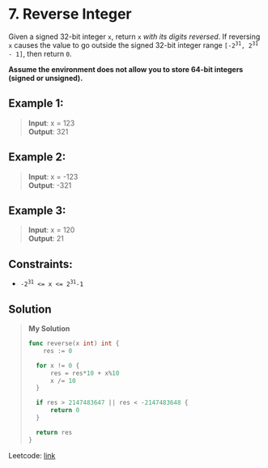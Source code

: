# 7. Reverse Integer

Given a signed 32-bit integer `x`, return `x` *with its digits reversed*. If reversing `x` causes the value to go outside the signed 32-bit integer range <code>[-2<sup>31</sup>, 2<sup>31</sup> - 1]</code>, then return `0`.

**Assume the environment does not allow you to store 64-bit integers (signed or unsigned).**

## Example 1:
> **Input**: x = 123 \
> **Output**: 321

## Example 2:
> **Input**: x = -123 \
> **Output**: -321

## Example 3:
> **Input**: x = 120 \
> **Output**: 21
 

## Constraints:

* <code>-2<sup>31</sup> <= x <= 2<sup>31</sup>-1</code>

## Solution
> **My Solution**
> ```go
> func reverse(x int) int {
>     res := 0
> 
> 	for x != 0 {
> 		res = res*10 + x%10
> 		x /= 10
> 	}
> 
> 	if res > 2147483647 || res < -2147483648 {
> 		return 0
> 	}
> 
> 	return res
> }
> ```

Leetcode: [link](https://leetcode.com/problems/reverse-integer/description/)    